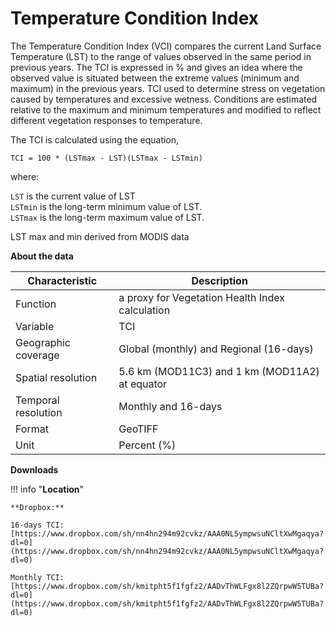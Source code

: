 # Temperature Condition Index

The Temperature Condition Index (VCI) compares the current Land Surface Temperature (LST) to the range of values observed in the same period in previous years. The TCI is expressed in % and gives an idea where the observed value is situated between the extreme values (minimum and maximum) in the previous years. TCI used to determine stress on vegetation caused by temperatures and excessive wetness. Conditions are estimated relative to the maximum and minimum temperatures and modified to reflect different vegetation responses to temperature.

The TCI is calculated using the equation, 

`TCI = 100 * (LSTmax - LST)(LSTmax - LSTmin)`

where:

`LST` is the current value of LST<br>
`LSTmin` is the long-term minimum value of LST.<br>
`LSTmax` is the long-term maximum value of LST.

LST max and min derived from MODIS data

**About the data**

| Characteristic  | Description  |
|---|---|
| Function  | a proxy for Vegetation Health Index calculation  |
| Variable  | TCI  |
| Geographic coverage  | Global (monthly) and Regional (16-days)  |
| Spatial resolution  | 5.6 km (MOD11C3) and 1 km (MOD11A2) at equator  |
| Temporal resolution  | Monthly and 16-days  |
| Format  | GeoTIFF  |
| Unit  | Percent (%)  |

**Downloads**

!!! info "**Location**"

    **Dropbox:**
    
    16-days TCI: [https://www.dropbox.com/sh/nn4hn294m92cvkz/AAA0NL5ympwsuNCltXwMgaqya?dl=0](https://www.dropbox.com/sh/nn4hn294m92cvkz/AAA0NL5ympwsuNCltXwMgaqya?dl=0)

    Monthly TCI: [https://www.dropbox.com/sh/kmitpht5f1fgfz2/AADvThWLFgx8l2ZQrpwW5TUBa?dl=0](https://www.dropbox.com/sh/kmitpht5f1fgfz2/AADvThWLFgx8l2ZQrpwW5TUBa?dl=0)
